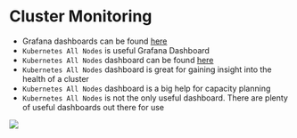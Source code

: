 # Cluster Monitoring

- Grafana dashboards can be found [here](https://grafana.com/dashboards)
- `Kubernetes All Nodes` is useful Grafana Dashboard
- `Kubernetes All Nodes` dashboard can be found [here](https://grafana.com/grafana/dashboards/3131-all-nodes/)
- `Kubernetes All Nodes` dashboard is great for gaining insight into the health of a cluster
- `Kubernetes All Nodes` dashboard is a big help for capacity planning
- `Kubernetes All Nodes` is not the only useful dashboard. There are plenty of useful dashboards out there for use


<img src="https://user-images.githubusercontent.com/6856382/226132673-783db9fe-0f78-4e95-8380-f762a2fd14fb.png">